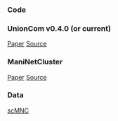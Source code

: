 ### Code
### UnionCom v0.4.0 (or current)
[Paper](https://academic.oup.com/bioinformatics/article/36/Supplement_1/i48/5870490)
[Source](https://github.com/caokai1073/UnionCom)

### ManiNetCluster
[Paper](https://bmcgenomics.biomedcentral.com/articles/10.1186/s12864-019-6329-2)
[Source](https://github.com/daifengwanglab/ManiNetCluster)


### Data
[scMNC]([Source](https://github.com/daifengwanglab/scMNC/))

